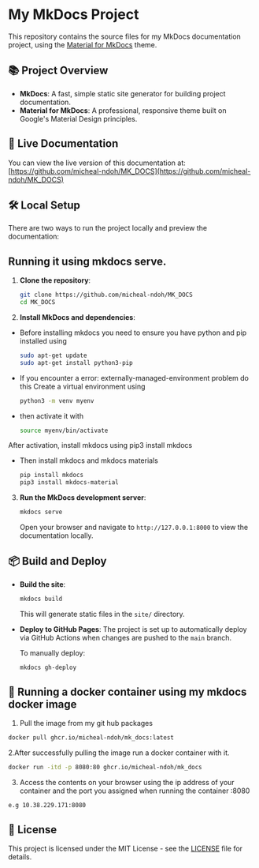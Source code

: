 # My MkDocs Project

This repository contains the source files for my MkDocs documentation project, using the [Material for MkDocs](https://squidfunk.github.io/mkdocs-material/) theme.


## 📚 Project Overview

- **MkDocs**: A fast, simple static site generator for building project documentation.
- **Material for MkDocs**: A professional, responsive theme built on Google's Material Design principles.

## 🚀 Live Documentation

You can view the live version of this documentation at:
[https://github.com/micheal-ndoh/MK_DOCS](https://github.com/micheal-ndoh/MK_DOCS)

## 🛠️ Local Setup

There are two ways to run the project locally and preview the documentation:

## Running it using mkdocs serve. 

1. **Clone the repository**:
    ```bash
    git clone https://github.com/micheal-ndoh/MK_DOCS
    cd MK_DOCS
    ```

2. **Install MkDocs and dependencies**:
* Before installing mkdocs you need to ensure you have python and pip installed using
  ```bash
  sudo apt-get update
  sudo apt-get install python3-pip
  ```
* If you encounter a error: externally-managed-environment problem do this
  Create a virtual environment using
  ```bash
  python3 -m venv myenv
  ```
* then activate it with
  ```bash
  source myenv/bin/activate
  ```
 After activation,  install mkdocs using pip3 install mkdocs

* Then install mkdocs and mkdocs materials
  
    ```bash
    pip install mkdocs
    pip3 install mkdocs-material
    ```

3. **Run the MkDocs development server**:
    ```bash
    mkdocs serve
    ```

    Open your browser and navigate to `http://127.0.0.1:8000` to view the documentation locally.

## 📦 Build and Deploy

- **Build the site**:
    ```bash
    mkdocs build
    ```

    This will generate static files in the `site/` directory.

- **Deploy to GitHub Pages**:
    The project is set up to automatically deploy via GitHub Actions when changes are pushed to the `main` branch.

    To manually deploy:
    ```bash
    mkdocs gh-deploy
    ```
## 🐳 Running a docker container using my mkdocs docker image
 
 1. Pull the image from my git hub packages
```bash
docker pull ghcr.io/micheal-ndoh/mk_docs:latest
```
2.After successfully pulling the image run a docker container with it.
```bash
docker run -itd -p 8080:80 ghcr.io/micheal-ndoh/mk_docs
```
3. Access the contents on your browser using the ip address of your container and the port you assigned when running the container   <your IP>:8080
```
e.g 10.38.229.171:8080
```


## 📄 License

This project is licensed under the MIT License - see the [LICENSE](LICENSE) file for details.
